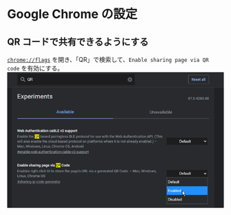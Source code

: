 # Google Chrome の設定

## QR コードで共有できるようにする
[`chrome://flags`](chrome://flags) を開き、「QR」で検索して、`Enable sharing page via QR code` を有効にする。
![](assets/images/google-chrome-qr.png)
